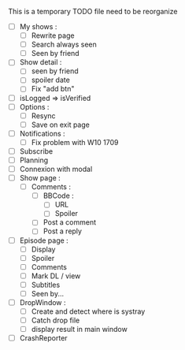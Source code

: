 This is a temporary TODO file need to be reorganize

- [ ] My shows :
  - [ ] Rewrite page
  - [ ] Search always seen
  - [ ] Seen by friend
- [ ] Show detail :
  - [ ] seen by friend
  - [ ] spoiler date
  - [ ] Fix "add btn"
- [ ] isLogged => isVerified
- [ ] Options :
  - [ ] Resync
  - [ ] Save on exit page
- [ ] Notifications :
  - [ ] Fix problem with W10 1709
- [ ] Subscribe
- [ ] Planning
- [ ] Connexion with modal
- [ ] Show page :
  - [ ] Comments :
    - [ ] BBCode :
      - [ ] URL
      - [ ] Spoiler
    - [ ] Post a comment
    - [ ] Post a reply
- [ ] Episode page :
  - [ ] Display
  - [ ] Spoiler
  - [ ] Comments
  - [ ] Mark DL / view
  - [ ] Subtitles
  - [ ] Seen by...
- [ ] DropWindow :
  - [ ] Create and detect where is systray
  - [ ] Catch drop file
  - [ ] display result in main window
- [ ] CrashReporter

